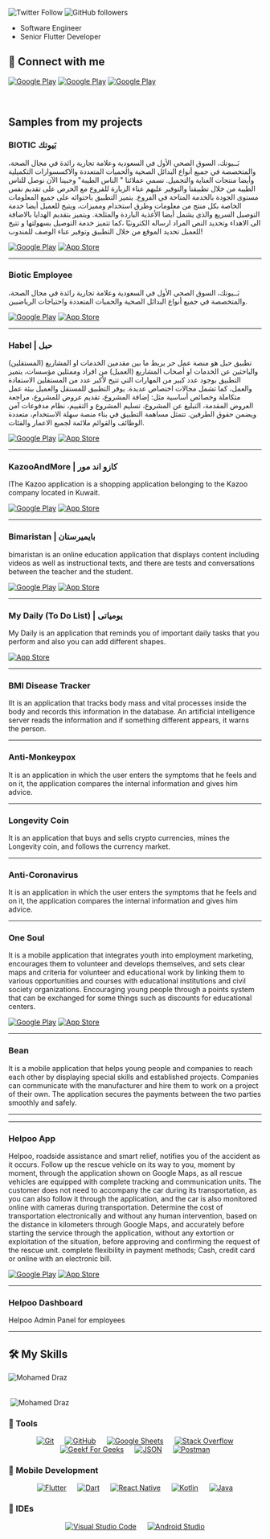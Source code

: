 
![Twitter Follow](https://img.shields.io/twitter/follow/drazph?label=draz.ph&logo=twitter&style=for-the-badge)
![GitHub followers](https://img.shields.io/github/followers/draz26648?logo=GitHub&style=for-the-badge)

* Software Engineer
* Senior Flutter Developer


## 🔗 Connect with me
<p>
<a href="http://Wa.me/201028246703" target="_blank"><img alt="Google Play" src="https://img.shields.io/badge/whatsapp%20bussines-128C7E.svg?style=for-the-badge&logo=whatsapp&logoColor=white" /></a> 
<a href="https://www.facebook.com/draz26648" target="_blank"><img alt="Google Play" src="https://img.shields.io/badge/Facebook-4267B2.svg?style=for-the-badge&logo=facebook&logoColor=white" /></a> 
<a href="https://linkedin.com/in/mohamed-draz-836a4b199" target="_blank"><img alt="Google Play" src="https://img.shields.io/badge/linkedin-0077b5.svg?style=for-the-badge&logo=linkedin&logoColor=white" /></a>
 <p>
 


<br />


<h2> Samples from my projects </h2>

### BIOTIC بَيوتك
بَــيوتك، السوق الصحي الأول في السعودية وعلامة تجارية رائدة في مجال الصحة، والمتخصصة في جميع أنواع البدائل الصحية والحميات المتعددة والاكسسوارات التكميلية وأيضا منتجات العناية والتجميل.
نسمي عملائنا " الناس الطيبة" وحبينا الآن نوصل للناس الطيبة من خلال تطبيقنا والتوفير عليهم عناء الزيارة للفروع مع الحرص على تقديم نفس مستوى الجودة بالخدمة المتاحة في الفروع.
يتميز التطبيق باحتوائه على جميع المعلومات الخاصة بكل منتج من معلومات وطرق استخدام ومميزات، ويتيح للعميل أيضا خدمة التوصيل السريع والذي يشمل أيضا الأغذية الباردة والمثلجة. ويتميز بتقديم الهدايا بالاضافة الى الاهداء وتحديد النص المراد ارساله الكترونيًا ،كما تتميز خدمة التوصيل بسهولتها و تتيح للعميل تحديد الموقع من خلال التطبيق وتوفير عناء الوصف للمندوب!

<p><a href="https://play.google.com/store/apps/details?id=com.biotic.customer" target="_blank"><img alt="Google Play" src="https://img.shields.io/badge/Get%20it%20on%20google%20play-blue.svg?style=for-the-badge&logo=google-play" /></a> <a href="https://apps.apple.com/eg/app/biotic-%D8%A8-%D9%80%D9%80%D9%8A%D9%88%D8%AA%D9%83/id6446063607" target="_blank"><img alt="App Store" src="https://img.shields.io/badge/Get%20it%20on%20app%20store-black.svg?style=for-the-badge&logo=app-store&logoColor=white" /></a><p>

<hr>

### Biotic Employee

بَــيوتك، السوق الصحي الأول في السعودية وعلامة تجارية رائدة في مجال الصحة، والمتخصصة في جميع أنواع البدائل الصحية والحميات المتعددة واحتياجات الرياضيين.
<p><a href="https://play.google.com/store/apps/details?id=com.biotic.employee" target="_blank"><img alt="Google Play" src="https://img.shields.io/badge/Get%20it%20on%20google%20play-blue.svg?style=for-the-badge&logo=google-play" /></a> <a href="https://apps.apple.com/eg/app/biotic-employee/id6445995964" target="_blank"><img alt="App Store" src="https://img.shields.io/badge/Get%20it%20on%20app%20store-black.svg?style=for-the-badge&logo=app-store&logoColor=white" /></a><p>

<hr>

### Habel | حبل

تطبيق حبل هو منصة عمل حر يربط ما بين مقدمين الخدمات او المشاريع (المستقلين) والباحثين عن الخدمات او أصحاب المشاريع (العميل) من افراد وممثلين مؤسسات، يتميز التطبيق بوجود عدد كبير من المهارات التي تتيح لأكبر عدد من المستقلين الاستفادة والعمل، كما تشمل مجالات اختصاص عديدة. يوفر التطبيق للمستقل والعميل بيئة عمل متكاملة وخصائص أساسية مثل: إضافة المشروع، تقديم عروض للمشروع، مراجعة العروض المقدمة، التبليغ عن المشروع، تسليم المشروع و التقييم، نظام مدفوعات آمن ويضمن حقوق الطرفين. تتمثل مساهمة التطبيق في بناء منصة سهلة الاستخدام، متعددة الوظائف والقوائم ملائمة لجميع الاعمار والفئات.
<p><a href="https://play.google.com/store/apps/details?id=unicode.habel.live&pli=1" target="_blank"><img alt="Google Play" src="https://img.shields.io/badge/Get%20it%20on%20google%20play-blue.svg?style=for-the-badge&logo=google-play" /></a> <a href="https://apps.apple.com/sa/app/habel-%D8%AD%D8%A8%D9%84/id1671346670" target="_blank"><img alt="App Store" src="https://img.shields.io/badge/Get%20it%20on%20app%20store-black.svg?style=for-the-badge&logo=app-store&logoColor=white" /></a><p>
 

<hr>

### KazooAndMore | كازو اند مور

IThe Kazoo application is a shopping application belonging to the Kazoo company located in Kuwait.
<p><a href="https://play.google.com/store/apps/details?id=com.KazooAndMore.App" target="_blank"><img alt="Google Play" src="https://img.shields.io/badge/Get%20it%20on%20google%20play-blue.svg?style=for-the-badge&logo=google-play" /></a> <a href="https://apps.apple.com/us/app/kazooandmore/id1359353521" target="_blank"><img alt="App Store" src="https://img.shields.io/badge/Get%20it%20on%20app%20store-black.svg?style=for-the-badge&logo=app-store&logoColor=white" /></a><p>

<hr>

### Bimaristan | بايميرستان

bimaristan is an online education application that displays content including videos as well as instructional texts, and there are tests and conversations between the teacher and the student.
<p><a href="https://play.google.com/store/apps/details?id=com.app.bimaristaan" target="_blank"><img alt="Google Play" src="https://img.shields.io/badge/Get%20it%20on%20google%20play-blue.svg?style=for-the-badge&logo=google-play" /></a> <a href="https://apps.apple.com/vn/app/bimaristan/id1588577803?uo=2" target="_blank"><img alt="App Store" src="https://img.shields.io/badge/Get%20it%20on%20app%20store-black.svg?style=for-the-badge&logo=app-store&logoColor=white" /></a><p>

<hr>

### My Daily (To Do List) | يومياتى

My Daily is an application that reminds you of important daily tasks that you perform and also you can add different shapes.
<p><a href="https://apps.apple.com/app/best-todo-ios-app/id1599724320?fbclid=IwAR2noFyHk8RswHUdO2fteFTAZKhdFqQpxQ78MXVuNJb7RZw0h-F0eaQf0Rs" target="_blank"><img alt="App Store" src="https://img.shields.io/badge/Get%20it%20on%20app%20store-black.svg?style=for-the-badge&logo=app-store&logoColor=white" /></a><p>

<hr>

### BMI Disease Tracker

IIt is an application that tracks body mass and vital processes inside the body and records this information in the database. An artificial intelligence server reads the information and if something different appears, it warns the person.

<hr>


### Anti-Monkeypox

It is an application in which the user enters the symptoms that he feels and on it, the application compares the internal information and gives him advice.

<hr>

### Longevity Coin

It is an application that buys and sells crypto currencies, mines the Longevity coin, and follows the currency market.

<hr>

### Anti-Coronavirus

It is an application in which the user enters the symptoms that he feels and on it, the application compares the internal information and gives him advice.

<hr>

### One Soul

It is a mobile application that integrates youth into employment marketing, encourages them to volunteer and develops themselves, and sets clear maps and criteria for volunteer and educational work by linking them to various opportunities and courses with educational institutions and civil society organizations. Encouraging young people through a points system that can be exchanged for some things such as discounts for educational centers.
<p><a href="https://play.google.com/store/apps/details?id=com.josequal.one_soul&hl=ar&gl=US" target="_blank"><img alt="Google Play" src="https://img.shields.io/badge/Get%20it%20on%20google%20play-blue.svg?style=for-the-badge&logo=google-play" /></a> <a href="https://apps.apple.com/jo/app/one-soul-platform/id1613708979?l=ar" target="_blank"><img alt="App Store" src="https://img.shields.io/badge/Get%20it%20on%20app%20store-black.svg?style=for-the-badge&logo=app-store&logoColor=white" /></a><p>

<hr>

### Bean

It is a mobile application that helps young people and companies to reach each other by displaying special skills and established projects. Companies can communicate with the manufacturer and hire them to work on a project of their own. The application secures the payments between the two parties smoothly and safely.

<hr>

<hr>

### Helpoo App

Helpoo, roadside assistance and smart relief, notifies you of the accident as it occurs.
Follow up the rescue vehicle on its way to you, moment by moment, through the application shown on Google Maps, as all rescue vehicles are equipped with complete tracking and communication units.
The customer does not need to accompany the car during its transportation, as you can also follow it through the application, and the car is also monitored online with cameras during transportation.
Determine the cost of transportation electronically and without any human intervention, based on the distance in kilometers through Google Maps, and accurately before starting the service through the application, without any extortion or exploitation of the situation, before approving and confirming the request of the rescue unit.
complete flexibility in payment methods; Cash, credit card or online with an electronic bill.
<p><a href="https://play.google.com/store/apps/details?id=com.helpoo.app" target="_blank"><img alt="Google Play" src="https://img.shields.io/badge/Get%20it%20on%20google%20play-blue.svg?style=for-the-badge&logo=google-play" /></a> <a href="https://apps.apple.com/eg/app/helpoo/id1627316561?l=ar" target="_blank"><img alt="App Store" src="https://img.shields.io/badge/Get%20it%20on%20app%20store-black.svg?style=for-the-badge&logo=app-store&logoColor=white" /></a><p>

<hr>

### Helpoo Dashboard

Helpoo Admin Panel for employees 

<hr>




## 🛠️ My Skills


<p><img align="left" src="https://github-readme-stats.vercel.app/api/top-langs/?username=draz26648&layout=compact&hide=html" alt="Mohamed Draz" /></p>
<br>
</br>
<p>&nbsp;<img align="center" src="https://github-readme-stats.vercel.app/api?username=draz26648&show_icons=true" alt="Mohamed Draz" /></p>



### 🔵 Tools
<p align="center">
  &emsp;
    <a href="#"><img alt="Git" src="https://img.shields.io/badge/Git%20-%23F05033.svg?style=plastic&logo=git&logoColor=white"></a>
  &emsp;
    <a href="#"><img alt="GitHub" src="https://img.shields.io/badge/github-%23181717.svg?style=plastic&logo=github&logoColor=white"></a>
  &emsp;
    <a href="#"><img alt="Google Sheets" src="https://img.shields.io/badge/Google%20Sheets%20-%2334A853.svg?style=plastic&logo=google%20sheets&logoColor=white"></a>
  &emsp;
    <a href="#"><img alt="Stack Overflow" src="https://img.shields.io/badge/-Stack%20Overflow-FE7A16?style=plastic&logo=stack-overflow&logoColor=white"></a>
  &emsp;
    <a href="#"><img alt="Geekf For Geeks" src="https://img.shields.io/badge/geeksforgeeks-%230F9D58.svg?style=plastic&logo=geeksforgeeks&logoColor=white"></a>
  &emsp;
    <a href="#"><img alt="JSON" img src="https://img.shields.io/badge/json-%23000000.svg?style=plastic&logo=json&logoColor=white"></a>
  &emsp;
    <a href="#"><img alt="Postman" img src="https://img.shields.io/badge/postman-%23000000.svg?style=plastic&logo=postman&logoColor=orange"></a>
</p>


### 🔵 Mobile Development 
<p align="center">
  &emsp;
    <a href="https://flutter.dev"><img alt="Flutter" src="https://img.shields.io/badge/Flutter%20-%23F05033.svg?style=plastic&logo=flutter&logoColor=white"></a>
  &emsp;
    <a href="https://dart.dev"><img alt="Dart" src="https://img.shields.io/badge/dart-%23181717.svg?style=plastic&logo=dart&logoColor=white"></a>
  &emsp;
    <a href="https://reactnative.dev/"><img alt="React Native" src="https://img.shields.io/badge/React%20Native-0078d7.svg?style=plastic&logo=react&nativeColor=white"></a>
  &emsp;
   <a href="https://kotlinlang.org/"><img alt="Kotlin" src="https://img.shields.io/badge/kotlin-0078d7.svg?style=plastic&logo=kotlinColor=white"></a>
  &emsp;
   <a href="https://www.java.com/en/"><img alt="Java" src="https://img.shields.io/badge/Java-0078d7.svg?style=plastic&logo=javaColor=white"></a>
  &emsp;
</p>

### 🔵 IDEs
<p align="center">
  &emsp;
    <a href="#"><img alt="Visual Studio Code" src="https://img.shields.io/badge/Visual%20Studio%20Code-0078d7.svg?style=plastic&logo=visual-studio-code&logoColor=white"></a>
  &emsp;
    <a href="#"><img alt="Android Studio" src="https://img.shields.io/badge/Andriod%20Studio-0078d7.svg?&style=plastic&logo=android&studioColor=white" /></a>
  &emsp;
 </p>
  


